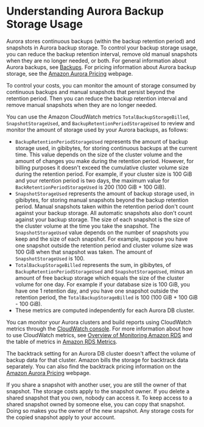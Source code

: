 # Understanding Aurora Backup Storage Usage<a name="aurora-storage-backup"></a>

 Aurora stores continuous backups \(within the backup retention period\) and snapshots in Aurora backup storage\. To control your backup storage usage, you can reduce the backup retention interval, remove old manual snapshots when they are no longer needed, or both\. For general information about Aurora backups, see [Backups](Aurora.Managing.Backups.md#Aurora.Managing.Backups.Backup)\. For pricing information about Aurora backup storage, see the [Amazon Aurora Pricing](https://aws.amazon.com/rds/aurora/pricing) webpage\. 

 To control your costs, you can monitor the amount of storage consumed by continuous backups and manual snapshots that persist beyond the retention period\. Then you can reduce the backup retention interval and remove manual snapshots when they are no longer needed\. 

 You can use the Amazon CloudWatch metrics `TotalBackupStorageBilled`, `SnapshotStorageUsed`, and `BackupRetentionPeriodStorageUsed` to review and monitor the amount of storage used by your Aurora backups, as follows: 
+  `BackupRetentionPeriodStorageUsed` represents the amount of backup storage used, in gibibytes, for storing continuous backups at the current time\. This value depends on the size of the cluster volume and the amount of changes you make during the retention period\. However, for billing purposes it doesn't exceed the cumulative cluster volume size during the retention period\. For example, if your cluster size is 100 GiB and your retention period is two days, the maximum value for `BackRetentionPeriodStorageUsed` is 200 \(100 GiB \+ 100 GiB\)\. 
+  `SnapshotStorageUsed` represents the amount of backup storage used, in gibibytes, for storing manual snapshots beyond the backup retention period\. Manual snapshots taken within the retention period don't count against your backup storage\. All automatic snapshots also don't count against your backup storage\. The size of each snapshot is the size of the cluster volume at the time you take the snapshot\. The `SnapshotStorageUsed` value depends on the number of snapshots you keep and the size of each snapshot\. For example, suppose you have one snapshot outside the retention period and cluster volume size was 100 GiB when that snapshot was taken\. The amount of `SnapshotStorageUsed` is 100\. 
+  `TotalBackupStorageBilled` represents the sum, in gibibytes, of `BackupRetentionPeriodStorageUsed` and `SnapshotStorageUsed`, minus an amount of free backup storage which equals the size of the cluster volume for one day\. For example if your database size is 100 GiB, you have one 1 retention day, and you have one snapshot outside the retention period, the `TotalBackupStorageBilled` is 100 \(100 GiB \+ 100 GiB \- 100 GiB\)\. 
+  These metrics are computed independently for each Aurora DB cluster\. 

 You can monitor your Aurora clusters and build reports using CloudWatch metrics through the [CloudWatch console](https://console.aws.amazon.com/cloudwatch/ )\. For more information about how to use CloudWatch metrics, see [Overview of Monitoring Amazon RDS](MonitoringOverview.md) and the table of metrics in [Amazon RDS Metrics](MonitoringOverview.md#rds-metrics)\. 

 The backtrack setting for an Aurora DB cluster doesn't affect the volume of backup data for that cluster\. Amazon bills the storage for backtrack data separately\. You can also find the backtrack pricing information on the [Amazon Aurora Pricing](https://aws.amazon.com/rds/aurora/pricing) webpage\. 

 If you share a snapshot with another user, you are still the owner of that snapshot\. The storage costs apply to the snapshot owner\. If you delete a shared snapshot that you own, nobody can access it\. To keep access to a shared snapshot owned by someone else, you can copy that snapshot\. Doing so makes you the owner of the new snapshot\. Any storage costs for the copied snapshot apply to your account\. 